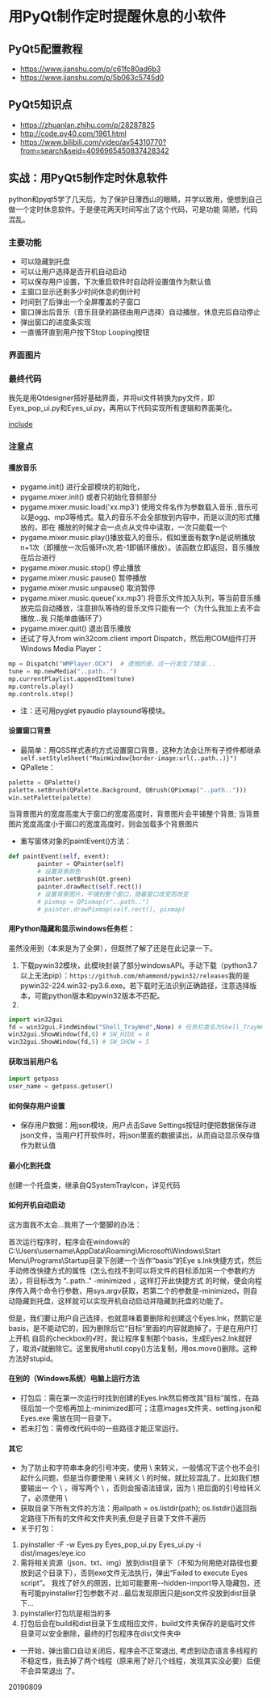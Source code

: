 # 用PyQt制作定时提醒休息的小软件

## PyQt5配置教程
- https://www.jianshu.com/p/c61fc80ad6b3
- https://www.jianshu.com/p/5b063c5745d0

## PyQt5知识点
- https://zhuanlan.zhihu.com/p/28287825
- http://code.py40.com/1961.html
- https://www.bilibili.com/video/av54310770?from=search&seid=4096965450837428342

## 实战：用PyQt5制作定时休息软件
python和pyqt5学了几天后，为了保护日薄西山的眼睛，并学以致用，便想到自己做一个定时休息软件。于是便花两天时间写出了这个代码，可是功能
简陋，代码混乱。

### 主要功能

- 可以隐藏到托盘
- 可以让用户选择是否开机自动启动
- 可以保存用户设置，下次重启软件时自动将设置值作为默认值
- 主窗口显示还剩多少时间休息的倒计时
- 时间到了后弹出一个全屏覆盖的子窗口
- 窗口弹出后音乐（音乐目录的路径由用户选择）自动播放，休息完后自动停止
- 弹出窗口的进度条实现
- 一直循环直到用户按下Stop Looping按钮

### 界面图片

### 最终代码
我先是用Qtdesigner搭好基础界面，并将ui文件转换为py文件，即Eyes_pop_ui.py和Eyes_ui.py，再用以下代码实现所有逻辑和界面美化。

[include](D:\code\python\PycharmProjects\pyqttest\Eyes.py)

### 注意点
#### 播放音乐
- pygame.init() 进行全部模块的初始化，
- pygame.mixer.init() 或者只初始化音频部分
- pygame.mixer.music.load('xx.mp3') 使用文件名作为参数载入音乐 ,音乐可以是ogg、mp3等格式。载入的音乐不会全部放到内容中，而是以流的形式播放的，即在
播放的时候才会一点点从文件中读取，一次只能载一个
- pygame.mixer.music.play()播放载入的音乐，假如里面有数字n是说明播放n+1次（即播放一次后循环n次,若-1即循环播放）。该函数立即返回，音乐播放在后台进行
- pygame.mixer.music.stop() 停止播放
- pygame.mixer.music.pause() 暂停播放
- pygame.mixer.music.unpause() 取消暂停
- pygame.mixer.music.queue('xx.mp3') 将音乐文件加入队列，等当前音乐播放完后自动播放，注意排队等待的音乐文件只能有一个（为什么我加上去不会播放...我
只能单曲循环了）
- pygame.mixer.quit() 退出音乐播放
- 还试了导入from win32com.client import Dispatch，然后用COM组件打开Windows Media Player：
```python
mp = Dispatch("WMPlayer.OCX")  # 遗憾的是，这一行发生了错误...
tune = mp.newMedia("..path..")
mp.currentPlaylist.appendItem(tune)
mp.controls.play()
mp.controls.stop()
```
- 注：还可用pyglet pyaudio playsound等模块。

#### 设置窗口背景
- 最简单：用QSS样式表的方式设置窗口背景，这种方法会让所有子控件都继承
` self.setStyleSheet("MainWindow{border-image:url(..path..)}")`
- QPallete：
```python
palette = QPalette()
palette.setBrush(QPalette.Background, QBrush(QPixmap("..path..")))
win.setPalette(palette)
```
当背景图片的宽度高度大于窗口的宽度高度时，背景图片会平铺整个背景; 当背景图片宽度高度小于窗口的宽度高度时，则会加载多个背景图片 
- 重写窗体对象的paintEvent()方法：
```python
def paintEvent(self, event):
        painter = QPainter(self)
        # 设置背景颜色
        painter.setBrush(Qt.green)
        painter.drawRect(self.rect())
        # 设置背景图片，平铺到整个窗口，随着窗口改变而改变
        # pixmap = QPixmap(r"..path..")
        # painter.drawPixmap(self.rect(), pixmap)
```

#### 用Python隐藏和显示windows任务栏：
虽然没用到（本来是为了全屏），但既然了解了还是在此记录一下。

1. 下载pywin32模块，此模块封装了部分windowsAPI。手动下载（python3.7以上无法pip）：`https://github.com/mhammond/pywin32/releases`我的是
pywin32-224.win32-py3.6.exe。若下载时无法识别正确路径，注意选择版本，可能python版本和pywin32版本不匹配。
2. 
```python 
import win32gui
fd = win32gui.FindWindow("Shell_TrayWnd",None) # 任务栏类名为Shell_TrayWnd
win32gui.ShowWindow(fd,0) # SW_HIDE = 0
win32gui.ShowWindow(fd,5) # SW_SHOW = 5
```

#### 获取当前用户名
```python
import getpass
user_name = getpass.getuser()
```

#### 如何保存用户设置
- 保存用户数据：用json模块，用户点击Save Settings按钮时便把数据保存进json文件，当用户打开软件时，将json里面的数据读出，从而自动显示保存值作为默认值

#### 最小化到托盘
创建一个托盘类，继承自QSystemTrayIcon，详见代码

#### 如何开机自动启动
这方面我不太会...我用了一个蹩脚的办法：

首次运行程序时，程序会在windows的C:\Users\username\AppData\Roaming\Microsoft\Windows\Start Menu\Programs\Startup目录下创建一个当作“basis”的Eye
s.lnk快捷方式，然后手动修改快捷方式的属性（怎么也找不到可以将文件的目标添加另一个参数的方法），将目标改为 "..path.." -minimized ，这样打开此快捷方式
的时候，便会向程序传入两个命令行参数，用sys.argv获取，若第二个的参数是-minimized，则自动隐藏到托盘，这样就可以实现开机自动启动并隐藏到托盘的功能了。

但是，我们要让用户自己选择，也就意味着要删除和创建这个Eyes.lnk，然鹅它是basis，是不能动它的，因为删除后它“目标”里面的内容就跑掉了。于是在用户打上开机
自启的checkbox的√时，我让程序复制那个basis，生成Eyes2.lnk就好了，取消√就删除它。这里我用shutil.copy()方法复制，用os.move()删除。这种方法好stupid。

#### 在别的（Windows系统）电脑上运行方法
- 打包后：需在第一次运行时找到创建的Eyes.lnk然后修改其“目标”属性，在路径后加一个空格再加上-minimized即可；注意images文件夹、setting.json和Eyes.exe
需放在同一目录下。
- 若未打包：需修改代码中的一些路径才能正常运行。

#### 其它
- 为了防止和字符串本身的引号冲突，使用 \ 来转义，一般情况下这个也不会引起什么问题，但是当你要使用 \ 来转义 \ 的时候，就比较混乱了，比如我们想要输出一
个 \ ，得写两个 \ ，否则会报语法错误，因为 \ 把后面的引号给转义了，必须使用 \
- 获取目录下所有文件的方法：用allpath = os.listdir(path); os.listdir()返回指定路径下所有的文件和文件夹列表,但是子目录下文件不遍历
- 关于打包：
1. pyinstaller -F -w Eyes.py Eyes_pop_ui.py Eyes_ui.py -i dist/images/eye.ico
2. 需将相关资源（json、txt、img）放到dist目录下（不知为何用绝对路径也要放到这个目录下），否则exe文件无法执行，弹出“Failed to execute Eyes script”。
我找了好久的原因，比如可能要用--hidden-import导入隐藏包，还有可能pyinstaller打包参数不对...最后发现原因只是json文件没放到dist目录下...
3. pyinstaller打包坑是相当的多
4. 打包后会在build和dist目录下生成相应文件，build文件夹保存的是临时文件目录可以安全删除，最终的打包程序在dist文件夹中
- 一开始，弹出窗口自动关闭后，程序会不正常退出, 考虑到动态语言多线程的不稳定性，我去掉了两个线程（原来用了好几个线程，发现其实没必要）后便不会异常退出
了。


20190809

